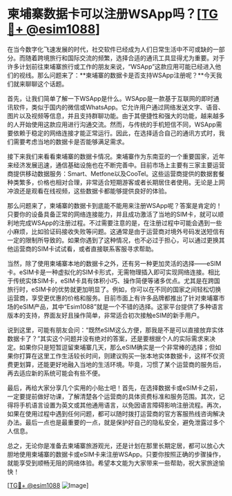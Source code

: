 # 柬埔寨数据卡可以注册WSApp吗？[[TG💪+ @esim1088](https://t.me/s/esim1088)]

在当今数字化飞速发展的时代，社交软件已经成为人们日常生活中不可或缺的一部分。而随着跨境旅行和国际交流的频繁，选择合适的通讯工具显得尤为重要。对于许多计划前往柬埔寨旅行或工作的朋友来说，“WSApp”这款应用可能已经进入他们的视线。那么问题来了：**柬埔寨的数据卡是否支持WSApp注册呢？**今天我们就来聊聊这个话题。

首先，让我们简单了解一下WSApp是什么。WSApp是一款基于互联网的即时通讯软件，类似于国内的微信或WhatsApp。它允许用户通过网络发送文字、语音、图片以及视频等信息，并且支持群聊功能。由于其便捷性和强大的功能，越来越多的人开始使用这款应用进行沟通交流。然而，与传统的手机短信不同，WSApp需要依赖于稳定的网络连接才能正常运行。因此，在选择适合自己的通讯方式时，我们需要考虑当地的数据卡是否能够满足需求。

接下来我们来看看柬埔寨的数据卡情况。柬埔寨作为东南亚的一个重要国家，近年来经济发展迅速，通信基础设施也在不断完善中。目前市场上主要有三家主要运营商提供移动数据服务：Smart、Metfone以及CooTel。这些运营商提供的数据套餐种类繁多，价格也相对合理，非常适合短期游客或者长期居住者使用。无论是上网冲浪还是观看在线视频，这些数据卡都能够提供良好的体验。

那么问题来了，柬埔寨的数据卡到底能不能用来注册WSApp呢？答案是肯定的！只要你的设备具备正常的网络连接能力，并且成功激活了当地的SIM卡，就可以顺利地完成WSApp的注册过程。不过需要注意的是，在注册过程中可能会遇到一些小麻烦，比如验证码接收失败等问题。这通常是由于运营商对境外号码发送短信有一定的限制所导致的。如果你遇到了这种情况，也不必过于担心，可以通过更换其他运营商的SIM卡试试看，或者直接联系客服寻求帮助。

当然，除了使用柬埔寨本地的数据卡之外，还有另一种更加灵活的选择——eSIM卡。eSIM卡是一种虚拟化的SIM卡形式，无需物理插入即可实现网络连接。相比于传统实体SIM卡，eSIM卡具有体积小巧、操作简便等诸多优点。尤其是在跨国旅行时，eSIM卡的优势就更加明显了。例如，你可以在不同的国家之间轻松切换运营商，享受更优惠的价格和服务。目前市面上有许多品牌都推出了针对柬埔寨市场的eSIM产品，其中“Esim1088”就是一个不错的选择。这家平台提供了多种语言版本的支持，界面友好且操作简单，非常适合初次接触eSIM的新手用户。

说到这里，可能有朋友会问：“既然eSIM这么方便，那我是不是可以直接放弃实体数据卡了？”其实这个问题并没有绝对的答案，还是要根据个人的实际需求来决定。如果你只是短暂逗留柬埔寨几天，那么eSIM确实是一个非常棒的选择；但如果你打算在这里工作生活较长时间，则建议购买一张本地实体数据卡，这样不仅资费更划算，还能更好地融入当地的生活环境。毕竟，习惯了某个运营商的服务后，再去适应新的系统可能会有些不便。

最后，再给大家分享几个实用的小贴士吧！首先，在选择数据卡或eSIM卡之前，一定要提前做好功课，了解清楚各个运营商的具体资费标准和服务范围。其次，记得将手机语言设置为英文或其他通用语言，以免因语言障碍影响注册流程。再次，如果在使用过程中遇到任何问题，都可以随时拨打运营商的官方客服热线咨询解决办法。最后一点也是最重要的一点，就是保护好自己的隐私安全，避免泄露过多个人信息。

总之，无论你是准备去柬埔寨旅游观光，还是计划在那里长期定居，都可以放心大胆地使用柬埔寨的数据卡或eSIM卡来注册WSApp。只要你按照正确的步骤操作，就能享受到顺畅无阻的网络体验。希望本文能为大家带来一些帮助，祝大家旅途愉快！

[[TG💪+ @esim1088](https://t.me/s/esim1088) ![Image](https://i.postimg.cc/4NQfJmqS/Snipaste-2025-05-13-00-14-12.png)]